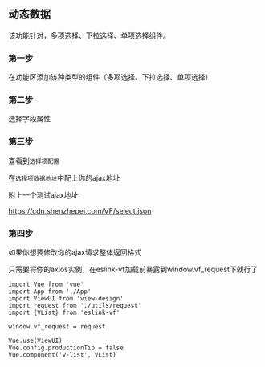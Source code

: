 ## 动态数据
该功能针对，多项选择、下拉选择、单项选择组件。

### 第一步
在功能区添加该种类型的组件（多项选择、下拉选择、单项选择）

### 第二步
选择字段属性

### 第三步
查看到`选择项配置`

在`选择项数据地址`中配上你的ajax地址

附上一个测试ajax地址

https://cdn.shenzhepei.com/VF/select.json

### 第四步
如果你想要修改你的ajax请求整体返回格式

只需要将你的axios实例，在eslink-vf加载前暴露到window.vf_request下就行了
```shell script
import Vue from 'vue'
import App from './App'
import ViewUI from 'view-design'
import request from './utils/request'
import {VList} from 'eslink-vf'

window.vf_request = request

Vue.use(ViewUI)
Vue.config.productionTip = false
Vue.component('v-list', VList)
```

